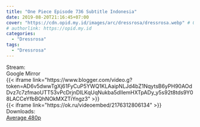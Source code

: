 ```yaml
---
title: "One Piece Episode 736 Subtitle Indonesia"
date: 2019-08-20T21:16:45+07:00
cover: "https://cdn.opid.my.id/images/arc/dressrosa/dressrosa.webp" # Optional, cover
# authorlink: https://opid.my.id
categories:
  - "Dressrosa"
tags:
  - "Dressrosa"
---
```

<div class="ui menu violet borderless inverted">
  <div class="header item active">
        Stream:
    </div>
  <a class="active item" data-tab="google">
    <i class="google drive icon"></i> Google
  </a>
  <a class="item nounderline" data-tab="mirror">
    <i class="odnoklassniki icon"></i> Mirror
  </a>
</div>
<div class="ui bottom attached tab segment active" style="border:0 !important;" data-tab="google">
{{< iframe link="https://www.blogger.com/video.g?token=AD6v5dwwTgXj61FyCuP5YWQ1KLAaipNLJd4bZ1NqytsB6yPH90AOdDvz7c7zfmaoUTT53vPcDrjnDILKqUqNukba5dIIemHXTpADy_y5s92t8tds9Y08LACCeYfbBQhNOkMXZTiYngz3" >}}
</div>
<div class="ui bottom attached tab segment" style="border:0 !important;" data-tab="mirror">
{{< iframe link="https://ok.ru/videoembed/2176312806134" >}}
</div>
<div class="ui menu violet borderless inverted">
  <div class="header item active">
        Downloads:
    </div>
  <a class="item nounderline" href="https://ouo.io/sg16hp" target="_blank" rel="dofollow"><i class="google drive icon"></i>
    Average 480p</a>
</div>